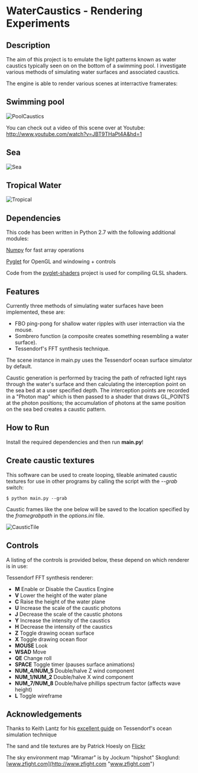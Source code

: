 WaterCaustics - Rendering Experiments
==============================

Description
-----------

The aim of this project is to emulate the light patterns known as water caustics
typically seen on on the bottom of a swimming pool. I investigate various
methods of simulating water surfaces and associated caustics.

The engine is able to render various scenes at interractive framerates:

Swimming pool
-------------

![PoolCaustics](http://www.bytebash.com/files/caustics/swimmingPoolPreview.png "Pool Caustics")

You can check out a video of this scene over at Youtube: http://www.youtube.com/watch?v=JBT9THaPt4A&hd=1

Sea
-------------

![Sea](http://www.bytebash.com/files/caustics/seaPreview.png "Sea")

Tropical Water
--------------

![Tropical](http://www.bytebash.com/files/caustics/tropicalPreview.png "Tropical Caustics")

Dependencies
------------

This code has been written in Python 2.7 with the following additional modules:

[Numpy](http://numpy.scipy.org/ "Numpy") for fast array operations

[Pyglet](http://www.pyglet.org/ "Pyglet") for OpenGL and windowing + controls

Code from the
[pyglet-shaders](https://code.google.com/p/pyglet-shaders/ "pyglet-shaders")
project is used for compiling GLSL shaders.

Features
--------

Currently three methods of simulating water surfaces have been implemented,
these are:

+ FBO ping-pong for shallow water ripples with user interraction via the mouse.
+ Sombrero function (a composite creates something resembling a water surface).
+ Tessendorf's FFT synthesis technique.

The scene instance in main.py uses the Tessendorf ocean surface simulator by
default.

Caustic generation is performed by tracing the path of refracted light rays
through the water's surface and then calculating the interception point on the
sea bed at a user specified depth. The interception points are recorded in a
"Photon map" which is then passed to a shader that draws GL_POINTS at the photon
positions; the accumulation of photons at the same position on the sea bed
creates a caustic pattern.

How to Run
----------

Install the required dependencies and then run **main.py**!

Create caustic textures
-----------------------

This software can be used to create looping, tileable animated caustic textures
for use in other programs by calling the script with the *--grab* switch:
```
$ python main.py --grab
```
Caustic frames like the one below will be saved to the location specified by the *framegrabpath* in the *options.ini* file.

![CausticTile](http://bytebash.com/files/caustic.png "Caustic Tile")

Controls
--------

A listing of the controls is provided below, these depend on which renderer is
in use:

Tessendorf FFT synthesis renderer:

+   **M** Enable or Disable the Caustics Engine
+   **V** Lower the height of the water plane
+   **C** Raise the height of the water plane
+   **U** Increase the scale of the caustic photons
+   **J** Decrease the scale of the caustic photons
+   **Y** Increase the intensity of the caustics
+   **H** Decrease the intensity of the caustics
+   **Z** Toggle drawing ocean surface
+   **X** Toggle drawing ocean floor
+   **MOUSE** Look
+   **WSAD**  Move
+   **QE**    Change roll
+   **SPACE** Toggle timer (pauses surface animations)
+   **NUM_4/NUM_5** Double/halve Z wind component
+   **NUM_1/NUM_2** Double/halve X wind component
+   **NUM_7/NUM_8** Double/halve phillips spectrum factor (affects wave height)
+   **L** Toggle wireframe

Acknowledgements
----------------

Thanks to Keith Lantz for his [excellent guide](http://www.keithlantz.net/2011/10/ocean-simulation-part-one-using-the-discrete-fourier-transform/ "Ocean Simulation")
on Tessendorf's ocean simulation technique

The sand and tile textures are by Patrick Hoesly on [Flickr](http://www.flickr.com/photos/zooboing/ "Zooboing") 

The sky environment map "Miramar" is by Jockum "hipshot" Skoglund: [www.zfight.com](http://www.zfight.com "www.zfight.com")
